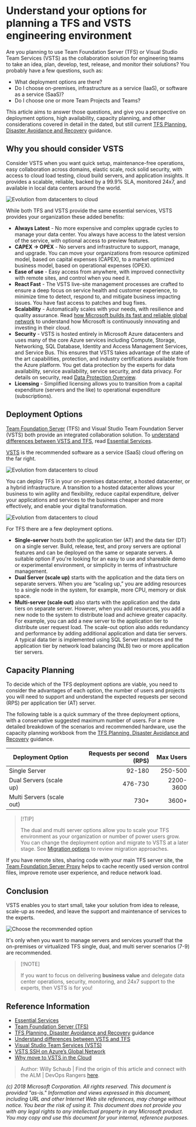 # Understand your options for planning a TFS and VSTS engineering environment

Are you planning to use Team Foundation Server (TFS) or Visual Studio Team Services (VSTS) as the collaboration solution for engineering teams to take an idea, plan, develop, test, release, and monitor their solutions? You probably have a few questions, such as:

- What deployment options are there?
- Do I choose on-premises, infrastructure as a service (IaaS), or software as a service (SaaS)?
- Do I choose one or more Team Projects and Teams?

This article aims to answer those questions, and give you a perspective on deployment options, high availability, capacity planning, and other considerations covered in detail in the dated, but still current [TFS Planning, Disaster Avoidance and Recovery](https://vsardata.blob.core.windows.net/projects/Rangers_vsarPlanninglGuide_Everything.zip) guidance.

## Why you should consider VSTS

Consider VSTS when you want quick setup, maintenance-free operations, easy collaboration across domains, elastic scale, rock solid security, with access to cloud load testing, cloud build servers, and application insights. It provides a scalable, reliable, backed by a 99.9% SLA, monitored 24x7, and available in local data centers around the world.

![Evolution from datacenters to cloud](_img/understand-options-tfs-vsts-environments/understand-options-tfs-vsts-environments-saas.png)

While both TFS and VSTS provide the same essential services, VSTS provides your organization these added benefits:

- **Always Latest** - No more expensive and complex upgrade cycles to manage your data center. You always have access to the latest version of the service, with optional access to preview features.
- **CAPEX -> OPEX** - No servers and infrastructure to support, manage, and upgrade. You can move your organizations from resource optimized model, based on capital expenses (CAPEX), to a market optimized business model, based on operational expenses (OPEX).
- **Ease of use** - Easy access from anywhere, with improved connectivity with remote sites, and control when you need it. 
- **React Fast** - The VSTS live-site management processes are crafted to ensure a deep focus on service health and customer experience, to minimize time to detect, respond to, and mitigate business impacting issues. You have fast access to patches and bug fixes. 
- **Scalability** - Automatically scales with your needs, with resilience and quality assurance. Read [how Microsoft builds its fast and reliable global network](https://azure.microsoft.com/en-gb/blog/how-microsoft-builds-its-fast-and-reliable-global-network/) to understand how Microsoft is continuously innovating and investing in their cloud.
- **Security** - VSTS is hosted entirely in Microsoft Azure datacenters and uses many of the core Azure services including Compute, Storage, Networking, SQL Database, Identity and Access Management Services, and Service Bus. This ensures that VSTS takes advantage of the state of the art capabilities, protection, and industry certifications available from the Azure platform. You get data protection by the experts for data availability, service availability, service security, and data privacy. For details on security, read [Data Protection Overview](https://aka.ms/vsts-security).
- **Licensing** - Simplified licensing allows you to transition from a capital expenditure (servers and the like) to operational expenditure (subscriptions).

## Deployment Options

[Team Foundation Server](https://visualstudio.microsoft.com/tfs) (TFS) and Visual Studio Team Foundation Server (VSTS) both provide an integrated collaboration solution. To [understand differences between VSTS and TFS](https://docs.microsoft.com/en-us/vsts/user-guide/about-vsts-tfs?view=vsts), read [Essential Services](https://docs.microsoft.com/en-us/vsts/user-guide/services?view=vsts).


[VSTS](https://visualstudio.microsoft.com/team-services/) is the recommended software as a service (SaaS) cloud offering on the far right.

![Evolution from datacenters to cloud](_img/understand-options-tfs-vsts-environments/understand-options-tfs-vsts-environments-evolution.png)

You can deploy TFS in your on-premises datacenter, a hosted datacenter, or a hybrid infrastructure. A transition to a hosted datacenter allows your business to win agility and flexibility, reduce capital expenditure, deliver your applications and services to the business cheaper and more effectively, and enable your digital transformation.

![Evolution from datacenters to cloud](_img/understand-options-tfs-vsts-environments/understand-options-tfs-vsts-environments-scenarios.png)

For TFS there are a few deployment options. 

- **Single-server** hosts both the application tier (AT) and the data tier (DT) on a single server. Build, release, test, and proxy servers are optional features and can be deployed on the same or separate servers. A suitable option if you're looking for an easy to use and shareable demo or experimental environment, or simplicity in terms of infrastructure management.
- **Dual Server (scale up)** starts with the application and the data tiers on separate servers. When you are “scaling up,” you are adding resources to a single node in the system, for example, more CPU, memory or disk space.
- **Multi-server (scale out)** also starts with the application and the data tiers on separate server. However, when you add resources, you add a new node to the system to distribute load and achieve greater capacity. For example, you can add a new server to the application tier to distribute user request load. The scale-out option also adds redundancy and performance by adding additional application and data tier servers. A typical data tier is implemented using SQL Server instances and the application tier by network load balancing (NLB) two or more application tier servers.

## Capacity Planning

To decide which of the TFS deployment options are viable, you need to consider the advantages of each option, the number of users and projects you will need to support and understand the expected requests per second (RPS) per application tier (AT) server. 

The following table is a quick summary of the three deployment options, with a conservative suggested maximum number of users. For a more detailed breakdown of the scenarios and recommended hardware, use the capacity planning workbook from the [TFS Planning, Disaster Avoidance and Recovery](https://vsardata.blob.core.windows.net/projects/Rangers_vsarPlanninglGuide_Everything.zip) guidance.

|Deployment Option|Requests per second (RPS)|Max Users|
|-----------------|--:|--------:|
|Single Server|92-180|250-500|
|Dual Servers (scale up)|476-730|2200-3600|
|Multi Servers (scale out)|730+|3600+|

>
> [!TIP]
>
> The dual and multi server options allow you to scale your TFS environment as your organization or number of power users grow. You can change the deployment option and migrate to VSTS at a later stage. See [Migration options](https://docs.microsoft.com/en-us/vsts/articles/migrate-to-vsts-from-tfs?view=vsts) to review migration approaches.
>

If you have remote sites, sharing code with your main TFS server site, the [Team Foundation Server Proxy](https://docs.microsoft.com/en-us/tfs/server/install/install-proxy-setup-remote) helps to cache recently used version control files, improve remote user experience, and reduce network load.

## Conclusion

VSTS enables you to start small, take your solution from idea to release, scale-up as needed, and leave the support and maintenance of services to the experts.

![Choose the recommended option](_img/understand-options-tfs-vsts-environments/understand-options-tfs-vsts-environments-select.png)

It's only when you want to manage servers and services yourself that the on-premises or virtualized TFS single, dual, and multi server scenarios (7-9) are recommended.

>
> [!NOTE]
>
> If you want to focus on delivering **business value** and delegate data center operations, security, monitoring, and 24x7 support to the experts, then VSTS is for you!
>

## Reference Information

- [Essential Services](https://docs.microsoft.com/en-us/vsts/user-guide/services?view=vsts)
- [Team Foundation Server (TFS)](https://visualstudio.microsoft.com/tfs) 
- [TFS Planning, Disaster Avoidance and Recovery](https://vsardata.blob.core.windows.net/projects/Rangers_vsarPlanninglGuide_Everything.zip) guidance
- [Understand differences between VSTS and TFS](https://docs.microsoft.com/en-us/vsts/user-guide/about-vsts-tfs?view=vsts)
- [Visual Studio Team Services (VSTS)](https://visualstudio.microsoft.com/team-services/)
- [VSTS SSH on Azure’s Global Network](https://blogs.msdn.microsoft.com/devops/2017/10/23/vsts-ssh-on-azure-global-network/)
- [Why move to VSTS in the Cloud](https://1drv.ms/p/s!AnFDv11RH3N2bXAED61fZ-kePzY)

>
> Author: Willy Schaub | Find the origin of this article and connect with the ALM | DevOps Rangers [here](https://github.com/alm-rangers/guidance).
>

*(c) 2018 Microsoft Corporation. All rights reserved. This document is provided "as-is." Information and views expressed in this document, including URL and other Internet Web site references, may change without notice. You bear the risk of using it. 
This document does not provide you with any legal rights to any intellectual property in any Microsoft product. You may copy and use this document for your internal, reference purposes.*
